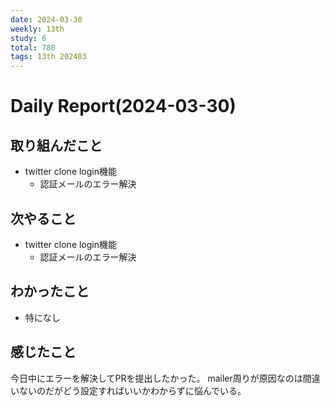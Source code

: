 ```yaml
---
date: 2024-03-30
weekly: 13th
study: 6
total: 780
tags: 13th 202403
---
```

# Daily Report(2024-03-30)
## 取り組んだこと
- twitter clone login機能
	- 認証メールのエラー解決
## 次やること
- twitter clone login機能
	- 認証メールのエラー解決
## わかったこと
- 特になし
## 感じたこと
今日中にエラーを解決してPRを提出したかった。
mailer周りが原因なのは間違いないのだがどう設定すればいいかわからずに悩んでいる。
